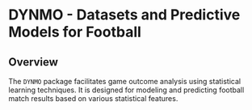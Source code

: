 # DYNMO - Datasets and Predictive Models for Football

## Overview

The `DYNMO` package facilitates game outcome analysis using statistical learning techniques. It is designed for modeling and predicting football match results based on various statistical features.
